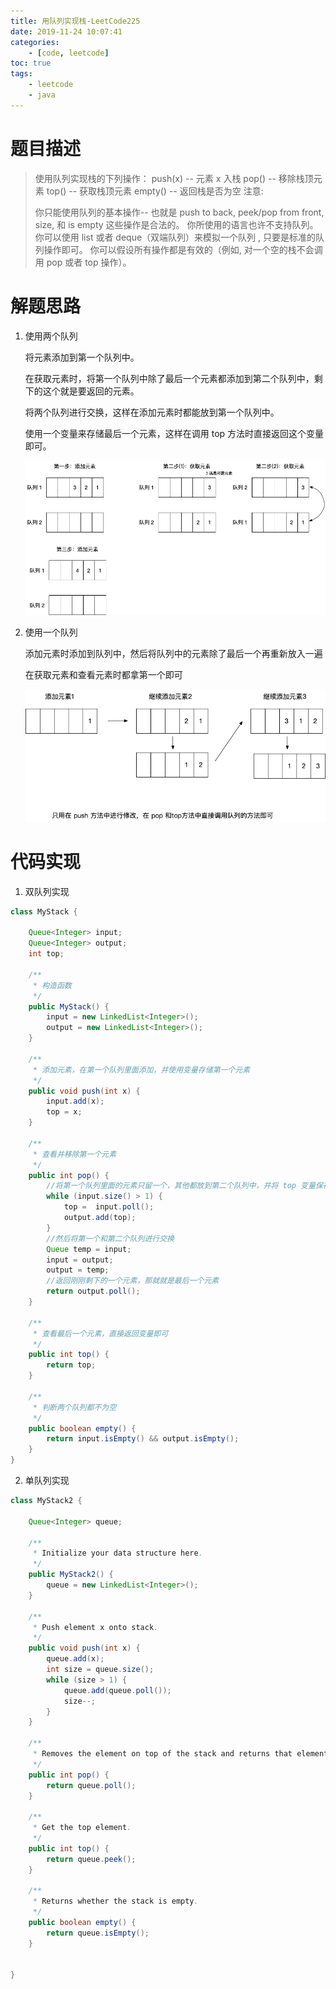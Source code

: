 ```yaml
---
title: 用队列实现栈-LeetCode225
date: 2019-11-24 10:07:41
categories: 
	- [code, leetcode]
toc: true
tags: 
	- leetcode
	- java
---
```


# 题目描述

>使用队列实现栈的下列操作：
>push(x) -- 元素 x 入栈
>pop() -- 移除栈顶元素
>top() -- 获取栈顶元素
>empty() -- 返回栈是否为空
>注意:
>
>你只能使用队列的基本操作-- 也就是 push to back, peek/pop from front, size, 和 is empty 这些操作是合法的。
>你所使用的语言也许不支持队列。 你可以使用 list 或者 deque（双端队列）来模拟一个队列 , 只要是标准的队列操作即可。
>你可以假设所有操作都是有效的（例如, 对一个空的栈不会调用 pop 或者 top 操作）。

<!-- more -->

# 解题思路

1. 使用两个队列

    将元素添加到第一个队列中。

    在获取元素时，将第一个队列中除了最后一个元素都添加到第二个队列中，剩下的这个就是要返回的元素。

    将两个队列进行交换，这样在添加元素时都能放到第一个队列中。

    使用一个变量来存储最后一个元素，这样在调用 top 方法时直接返回这个变量即可。

    ![用双队列实现栈](https://raw.githubusercontent.com/liunaijie/images/master/用双队列实现栈.png)

2. 使用一个队列

    添加元素时添加到队列中，然后将队列中的元素除了最后一个再重新放入一遍

    在获取元素和查看元素时都拿第一个即可

    ![用一个队列实现栈](https://raw.githubusercontent.com/liunaijie/images/master/用一个队列实现栈.png)

    <!--more-->

# 代码实现

1. 双队列实现

```java
class MyStack {

	Queue<Integer> input;
	Queue<Integer> output;
	int top;

	/**
	 * 构造函数
	 */
	public MyStack() {
		input = new LinkedList<Integer>();
		output = new LinkedList<Integer>();
	}

	/**
	 * 添加元素，在第一个队列里面添加，并使用变量存储第一个元素
	 */
	public void push(int x) {
		input.add(x);
		top = x;
	}

	/**
	 * 查看并移除第一个元素
	 */
	public int pop() {
        //将第一个队列里面的元素只留一个，其他都放到第二个队列中，并将 top 变量保存的值进行修改
		while (input.size() > 1) {
			top =  input.poll();
			output.add(top);
		}
        //然后将第一个和第二个队列进行交换
		Queue temp = input;
		input = output;
		output = temp;
        //返回刚刚剩下的一个元素，那就就是最后一个元素
		return output.poll();
	}

	/**
	 * 查看最后一个元素，直接返回变量即可
	 */
	public int top() {
		return top;
	}

	/**
	 * 判断两个队列都不为空
	 */
	public boolean empty() {
		return input.isEmpty() && output.isEmpty();
	}
}
```

2. 单队列实现

```java
class MyStack2 {

	Queue<Integer> queue;

	/**
	 * Initialize your data structure here.
	 */
	public MyStack2() {
		queue = new LinkedList<Integer>();
	}

	/**
	 * Push element x onto stack.
	 */
	public void push(int x) {
		queue.add(x);
		int size = queue.size();
		while (size > 1) {
			queue.add(queue.poll());
			size--;
		}
	}

	/**
	 * Removes the element on top of the stack and returns that element.
	 */
	public int pop() {
		return queue.poll();
	}

	/**
	 * Get the top element.
	 */
	public int top() {
		return queue.peek();
	}

	/**
	 * Returns whether the stack is empty.
	 */
	public boolean empty() {
		return queue.isEmpty();
	}


}
```

